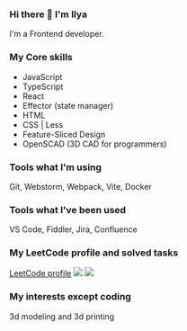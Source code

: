 ### Hi there 👋 I'm Ilya

I'm a Frontend developer.

### My Core skills
- JavaScript
- TypeScript
- React
- Effector (state manager)
- HTML
- CSS | Less
- Feature-Sliced Design
- OpenSCAD (3D CAD for programmers)

### Tools what I'm using
Git, Webstorm, Webpack, Vite, Docker

### Tools what I've been used
VS Code, Fiddler, Jira, Confluence

### My LeetCode profile and solved tasks
[LeetCode profile](https://leetcode.com/ilya-pro/)
[![](https://badges.peiyuan.ch/leetcode/ilya-pro/ranking?logo=leetcode&label=Ilya%20Pro&style=for-the-badge&color=green)](https://leetcode.com/ilya-pro)
[![](https://badges.peiyuan.ch/leetcode/ilya-pro/solved?logo=leetcode&label=Solved%20All&style=for-the-badge&color=green)](https://leetcode.com/ilya-pro)

### My interests except coding
3d modeling and 3d printing

<!--
my repository list
-->

<!--
**ilya-pro/ilya-pro** is a ✨ _special_ ✨ repository because its `README.md` (this file) appears on your GitHub profile.

Here are some ideas to get you started:

- 🔭 I’m currently working on ...
- 🌱 I’m currently learning ...
- 👯 I’m looking to collaborate on ...
- 🤔 I’m looking for help with ...
- 💬 Ask me about ...
- 📫 How to reach me: ...
- 😄 Pronouns: ...
- ⚡ Fun fact: ...
-->
